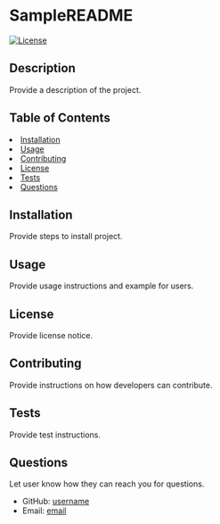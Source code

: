 
# SampleREADME

[![License](https://img.shields.io/badge/License-GPLv3-blue.svg)](https://www.gnu.org/licenses/gpl-3.0)

## Description
Provide a description of the project.

## Table of Contents
<li><a href="#installation">Installation</a></li>
<li><a href="#usage">Usage</a></li>
<li><a href="#contributing">Contributing</a></li>
<li><a href="#license">License</a></li>
<li><a href="#tests">Tests</a></li>
<li><a href="#questions">Questions</a></li>

## Installation
Provide steps to install project.

## Usage
Provide usage instructions and example for users.

## License
Provide license notice.

## Contributing
Provide instructions on how developers can contribute. 

## Tests
Provide test instructions.

## Questions
Let user know how they can reach you for questions.

* GitHub: [username](https://github.com/username)
* Email: [email](mailto:email)
            